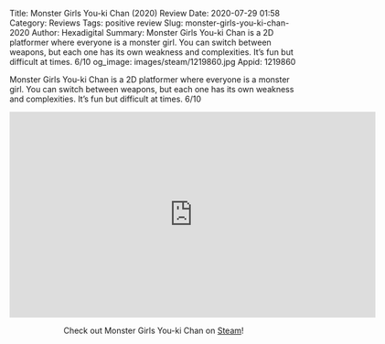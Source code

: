 Title: Monster Girls You-ki Chan (2020) Review
Date: 2020-07-29 01:58
Category: Reviews
Tags: positive review
Slug: monster-girls-you-ki-chan-2020
Author: Hexadigital
Summary: Monster Girls You-ki Chan is a 2D platformer where everyone is a monster girl. You can switch between weapons, but each one has its own weakness and complexities. It’s fun but difficult at times. 6/10
og_image: images/steam/1219860.jpg
Appid: 1219860

Monster Girls You-ki Chan is a 2D platformer where everyone is a monster girl. You can switch between weapons, but each one has its own weakness and complexities. It’s fun but difficult at times. 6/10

<center><iframe src="https://www.youtube.com/embed/VxXDM6GGbOg?feature=oembed" allow="accelerometer; autoplay; encrypted-media; gyroscope; picture-in-picture" width="640" height="360" frameborder="0"></iframe>

Check out Monster Girls You-ki Chan on [Steam](https://store.steampowered.com/app/1219860/?curator_clanid=34633900)!</center>
